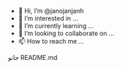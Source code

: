 - 👋 Hi, I’m @janojanjanh
- 👀 I’m interested in ...
- 🌱 I’m currently learning ...
- 💞️ I’m looking to collaborate on ...
- 📫 How to reach me ...

<!---
janojanjanh/janojanjanh is a ✨ special ✨ repository because its `README.md` (this file) appears on your GitHub profile.
You can click the Preview link to take a look at your changes.
--->
جانو
README.md
